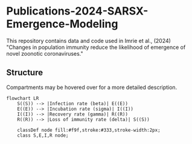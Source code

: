 # Publications-2024-SARSX-Emergence-Modeling
This repository contains data and code used in Imrie et al., (2024) "Changes in population immunity reduce the likelihood of emergence of novel zoonotic coronaviruses."


## Structure

Compartments may be hovered over for a more detailed description.
```mermaid
flowchart LR
    S((S)) --> |Infection rate (beta)| E((E))
    E((E)) --> |Incubation rate (sigma)| I((I))
    I((I)) --> |Recovery rate (gamma)| R((R))
    R((R)) --> |Loss of immunity rate (delta)| S((S))
    
    classDef node fill:#f9f,stroke:#333,stroke-width:2px;
    class S,E,I,R node;
